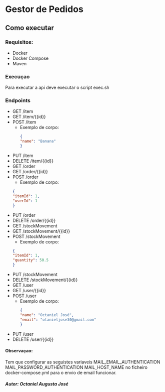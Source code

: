 # Gestor de Pedidos

## Como executar

### Requisitos:

- Docker
- Docker Compose
- Maven

### Execuçao

Para executar a api deve executar o script exec.sh

### Endpoints

- GET /item
- GET /item/{{id}}
- POST /item
    - Exemplo de corpo:
      ```json
      {
      "name": "Banana"
      }
       ```
- PUT /item
- DELETE /item/{{id}}
- GET /order
- GET /order/{{id}}
- POST /order
    - Exemplo de corpo:
    ```json
    {
  "itemId": 1,
  "userId": 1
  }
     ```
- PUT /order
- DELETE /order/{{id}}
- GET /stockMovement
- GET /stockMovement/{{id}}
- POST /stockMovement
    - Exemplo de corpo:
    ```json
    {
  "itemId": 1,
  "quantity": 50.5
  }
     ```
- PUT /stockMovement
- DELETE /stockMovement/{{id}}
- GET /user
- GET /user/{{id}}
- POST /user
    - Exemplo de corpo:
      ```json
      {
      "name": "Octaniel José",
      "email": "otanieljose30@gmail.com"
      }
       ```
- PUT /user
- DELETE /user/{{id}}

#### Observaçao:
 Tem que configurar as seguistes variaveis MAIL_EMAIL_AUTHENTICATION MAIL_PASSWORD_AUTHENTICATION
 MAIL_HOST_NAME no ficheiro docker-compose.yml para o envio de email funcionar.

##### Autor: Octaniel Augusta José